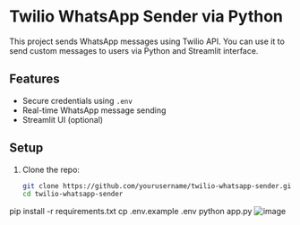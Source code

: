 # Twilio WhatsApp Sender via Python

This project sends WhatsApp messages using Twilio API. You can use it to send custom messages to users via Python and Streamlit interface.

## Features
- Secure credentials using `.env`
- Real-time WhatsApp message sending
- Streamlit UI (optional)

## Setup

1. Clone the repo:
   ```bash
   git clone https://github.com/yourusername/twilio-whatsapp-sender.git
   cd twilio-whatsapp-sender
pip install -r requirements.txt
cp .env.example .env
python app.py
![image](https://github.com/user-attachments/assets/d8f9857e-d16e-45a1-bebe-6fee93ac7b24)
